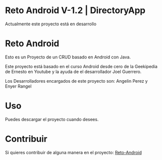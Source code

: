 # Reto Android V-1.2 | DirectoryApp

Actualmente este proyecto está en desarrollo

# Reto Android

Esto es un Proyecto de un CRUD basado en Android con Java.

Este proyecto está basado en el curso Android desde cero de la Geekipedia de Ernesto en Youtube y la ayuda de el desarrollador Joel Guerrero. 

Los Desarrolladores encargados de este proyecto son: Angelin Perez y Enyer Rangel


# Uso

Puedes descargar el proyecto cuando desees.


# Contribuir

Si quieres contribuir de alguna manera en el proyecto: [Reto-Android](https://github.com/ErustopSU/Reto-Android)
